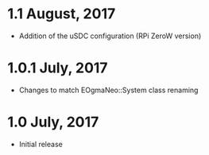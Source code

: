 1.1  August, 2017
=================

- Addition of the uSDC configuration (RPi ZeroW version)

1.0.1 July, 2017
================

- Changes to match EOgmaNeo::System class renaming

1.0  July, 2017
====================

- Initial release

